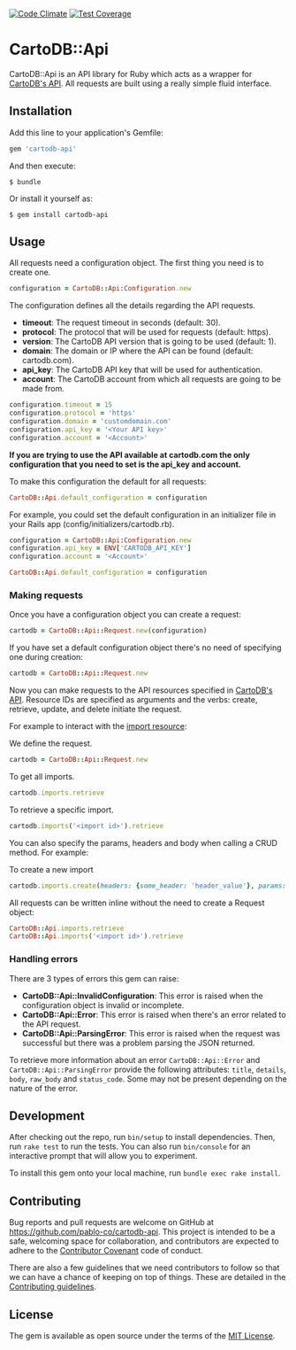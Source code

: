 [![Code Climate](https://codeclimate.com/github/pablo-co/cartodb-api/badges/gpa.svg)](https://codeclimate.com/github/pablo-co/cartodb-api) [![Test Coverage](https://codeclimate.com/github/pablo-co/cartodb-api/badges/coverage.svg)](https://codeclimate.com/github/pablo-co/cartodb-api/coverage)

# CartoDB::Api

CartoDB::Api is an API library for Ruby which acts as a wrapper for [CartoDB's API](https://cartodb.com/). All requests are built using a really simple fluid interface.

## Installation

Add this line to your application's Gemfile:

```ruby
gem 'cartodb-api'
```

And then execute:

    $ bundle

Or install it yourself as:

    $ gem install cartodb-api

## Usage

All requests need a configuration object. The first thing you need is to create one.

```ruby
configuration = CartoDB::Api:Configuration.new
```

The configuration defines all the details regarding the API requests.

* __timeout__: The request timeout in seconds (default: 30).
* __protocol__: The protocol that will be used for requests (default: https).
* __version__: The CartoDB API version that is going to be used (default: 1).
* __domain__: The domain or IP where the API can be found (default: cartodb.com).
* __api_key__: The CartoDB API key that will be used for authentication.
* __account__: The CartoDB account from which all requests are going to be made from.

```ruby
configuration.timeout = 15
configuration.protocol = 'https'
configuration.domain = 'customdomain.com'
configuration.api_key = '<Your API key>'
configuration.account = '<Account>'
```

__If you are trying to use the API available at cartodb.com the only configuration that you need to set is the api_key and account.__

To make this configuration the default for all requests:

```ruby
CartoDB::Api.default_configuration = configuration
```

For example, you could set the default configuration in an initializer file in your Rails app (config/initializers/cartodb.rb).

```ruby
configuration = CartoDB::Api:Configuration.new
configuration.api_key = ENV['CARTODB_API_KEY']
configuration.account = '<Account>'

CartoDB::Api.default_configuration = configuration
```

### Making requests

Once you have a configuration object you can create a request:

```ruby
cartodb = CartoDB::Api::Request.new(configuration)
```

If you have set a default configuration object there's no need of specifying one during creation:


```ruby
cartodb = CartoDB::Api::Request.new
```

Now you can make requests to the API resources specified in [CartoDB's API](https://cartodb.com/). Resource IDs are specified as arguments and the verbs: create, retrieve, update, and delete initiate the request.

For example to interact with the [import resource](http://docs.cartodb.com/cartodb-platform/import-api.html):

We define the request.
```ruby
cartodb = CartoDB::Api::Request.new
```

To get all imports.
```ruby
cartodb.imports.retrieve
```

To retrieve a specific import.
```ruby
cartodb.imports('<import id>').retrieve
```

You can also specify the params, headers and body when calling a CRUD method. For example:

To create a new import
```ruby
cartodb.imports.create(headers: {some_header: 'header_value'}, params: {some_param: 'param_value'})
```

All requests can be written inline without the need to create a Request object:

```ruby
CartoDB::Api.imports.retrieve
CartoDB::Api.imports('<import id>').retrieve
```

### Handling errors

There are 3 types of errors this gem can raise:

* __CartoDB::Api::InvalidConfiguration__: This error is raised when the configuration object is invalid or incomplete.
* __CartoDB::Api::Error__: This error is raised when there's an error related to the API request.
* __CartoDB::Api::ParsingError__: This error is raised when the request was successful but there was a problem parsing the JSON returned.

To retrieve more information about an error `CartoDB::Api::Error` and `CartoDB::Api::ParsingError` provide the following attributes: `title`, `details`, `body`, `raw_body` and `status_code`. Some may not be present depending on the nature of the error.

## Development

After checking out the repo, run `bin/setup` to install dependencies. Then, run `rake test` to run the tests. You can also run `bin/console` for an interactive prompt that will allow you to experiment.

To install this gem onto your local machine, run `bundle exec rake install`.

## Contributing

Bug reports and pull requests are welcome on GitHub at https://github.com/pablo-co/cartodb-api. This project is intended to be a safe, welcoming space for collaboration, and contributors are expected to adhere to the [Contributor Covenant](contributor-covenant.org) code of conduct.

There are also a few guidelines that we need contributors to follow so that we can have a chance of keeping on top of things. These are detailed in the [Contributing guidelines](contributor-covenant.org).


## License

The gem is available as open source under the terms of the [MIT License](http://opensource.org/licenses/MIT).

